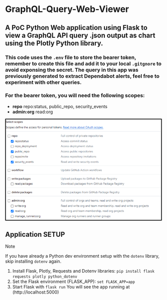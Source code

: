 # GraphQL-Query-Web-Viewer
## A PoC Python Web application using Flask to view a GraphQL API query .json output as chart using the Plotly Python library.

### This code uses the ```.env``` file to store the bearer token, remember to create this file and add it to your local ```.gitgnore``` to avoid exponsing the secret. The query in this app was previously generated to extract Dependabot alerts, feel free to experiment with other queries.

### For the bearer token, you will need the following scopes:
- **repo** repo:status, public_repo, security_events
- **admin:org** read:org

![alt text](image.png)

## Application SETUP
> [!NOTE]
> If you have already a Python dev environment setup with the ```dotenv``` library, skip installing ```dotenv``` again.

1. Install Flask, Plotly, Requests and Dotenv libraries: ``` pip install flask requests plotly python_dotenv ```
2. Set the Flask environment (FLASK_APP): ``` set FLASK_APP=app ```
3. Start Flask with ``` flask run ```
You will see the app running at (http://localhost:5000)

